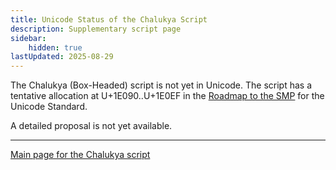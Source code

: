 ```yaml
---
title: Unicode Status of the Chalukya Script
description: Supplementary script page
sidebar:
    hidden: true
lastUpdated: 2025-08-29
---
```


The Chalukya (Box-Headed) script is not yet in Unicode. The script has a tentative allocation at U+1E090..U+1E0EF in the [Roadmap to the SMP](http://www.unicode.org/roadmaps/smp/) for the Unicode Standard.

[comment]: # (end of intro)

[comment]: # (start of blocks)

[comment]: # (end of blocks)

[comment]: # (start of chars)

[comment]: # (end of chars)

[comment]: # (start of rest)

A detailed proposal is not yet available.



<hr/>

[Main page for the Chalukya script](/scrlang/scripts/qa31)

